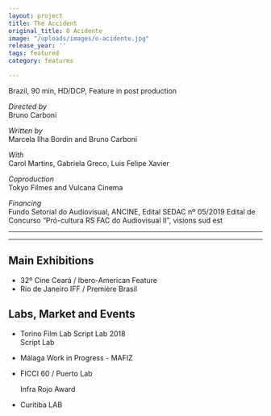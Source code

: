 ```yaml
---
layout: project
title: The Accident
original_title: O Acidente
image: "/uploads/images/o-acidente.jpg"
release_year: ''
tags: featured
category: features

---
```

Brazil, 90 min, HD/DCP, Feature in post production

_Directed by_  
Bruno Carboni

_Written by_  
Marcela Ilha Bordin and Bruno Carboni

_With_  
Carol Martins, Gabriela Greco, Luis Felipe Xavier

_Coproduction_  
Tokyo Filmes and Vulcana Cinema

_Financing_  
Fundo Setorial do Audiovisual, ANCINE, Edital SEDAC nº 05/2019 Edital de Concurso “Pró-cultura RS FAC do Audiovisual II”, visions sud est

***

***

## Main Exhibitions

* 32º Cine Ceará / Ibero-American Feature
* Rio de Janeiro IFF / Première Brasil

## Labs, Market and Events

* Torino Film Lab Script Lab 2018  
  Script Lab
* Málaga Work in Progress - MAFIZ
* FICCI 60 / Puerto Lab

  Infra Rojo Award
* Curitiba LAB